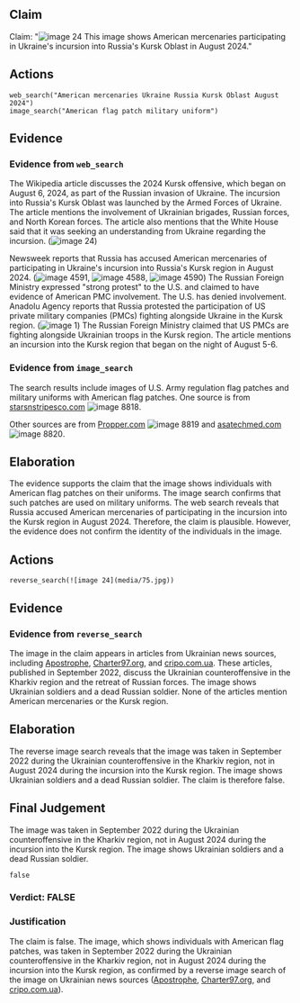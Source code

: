 ## Claim
Claim: "![image 24](media/75.jpg) This image shows American mercenaries participating in Ukraine's incursion into Russia's Kursk Oblast in August 2024."

## Actions
```
web_search("American mercenaries Ukraine Russia Kursk Oblast August 2024")
image_search("American flag patch military uniform")
```

## Evidence
### Evidence from `web_search`
The Wikipedia article discusses the 2024 Kursk offensive, which began on August 6, 2024, as part of the Russian invasion of Ukraine. The incursion into Russia's Kursk Oblast was launched by the Armed Forces of Ukraine. The article mentions the involvement of Ukrainian brigades, Russian forces, and North Korean forces. The article also mentions that the White House said that it was seeking an understanding from Ukraine regarding the incursion. (![image 24](media/75.jpg))

Newsweek reports that Russia has accused American mercenaries of participating in Ukraine's incursion into Russia's Kursk region in August 2024. (![image 4591](media/2025-08-23_11-59-1755950398-331769.jpg), ![image 4588](media/2025-08-23_11-59-1755950396-874259.jpg), ![image 4590](media/2025-08-23_11-59-1755950398-176139.jpg)) The Russian Foreign Ministry expressed "strong protest" to the U.S. and claimed to have evidence of American PMC involvement. The U.S. has denied involvement. Anadolu Agency reports that Russia protested the participation of US private military companies (PMCs) fighting alongside Ukraine in the Kursk region. (![image 1](media/0.jpg)) The Russian Foreign Ministry claimed that US PMCs are fighting alongside Ukrainian troops in the Kursk region. The article mentions an incursion into the Kursk region that began on the night of August 5-6.


### Evidence from `image_search`
The search results include images of U.S. Army regulation flag patches and military uniforms with American flag patches. One source is from [starsnstripesco.com](https://starsnstripesco.com/products/copy-of-u-s-army-regulation-flag-patch-ocp?srsltid=AfmBOopc222egXRzsueUJYYrLIG9z4Cye0uR3e_ovnLIjk-SWrjTYPdb) ![image 8818](media/2025-08-30_09-16-1756545415-463722.jpg).

Other sources are from [Propper.com](https://www.propper.com/usa-flag-reverse-patch.html?srsltid=AfmBOoodi2eBnTHkrQ-8Wre7x0lPv7ZlQETVFpxqk6fXFP9rsmwdAin8) ![image 8819](media/2025-08-30_09-16-1756545415-560798.jpg) and [asatechmed.com](https://www.asatechmed.com/products/6-pc-assorted-usa-tactical-american-flag-patch-100-embroidered-thin-blue-line-united-states-military-morale-patches-set-for-molle-hats-backpacks-tactical-vest-uniforms?srsltid=AfmBOop5F0TNGVoiOShv4sY6Y4jSUPZvCpKRJRhlYDJQVx96wIeTvf_y) ![image 8820](media/2025-08-30_09-16-1756545415-665509.jpg).


## Elaboration
The evidence supports the claim that the image shows individuals with American flag patches on their uniforms. The image search confirms that such patches are used on military uniforms. The web search reveals that Russia accused American mercenaries of participating in the incursion into the Kursk region in August 2024. Therefore, the claim is plausible. However, the evidence does not confirm the identity of the individuals in the image.


## Actions
```
reverse_search(![image 24](media/75.jpg))
```

## Evidence
### Evidence from `reverse_search`
The image in the claim appears in articles from Ukrainian news sources, including [Apostrophe](https://apostrophe.ua/news/society/2022-09-08/rasplata-za-ilovaysk-okkupantyi-ponesli-ogromnyie-poteri-pri-begstve-iz-balaklei-video/278880), [Charter97.org](https://charter97.org/ru/news/2022/9/9/514837/), and [cripo.com.ua](https://cripo.com.ua/vojna-s-rf/rossyjskye-vojska-begut-pod-natyskom-vsu-mnenye-ekspertov-y-rossyjskyh-voennyh/). These articles, published in September 2022, discuss the Ukrainian counteroffensive in the Kharkiv region and the retreat of Russian forces. The image shows Ukrainian soldiers and a dead Russian soldier. None of the articles mention American mercenaries or the Kursk region.


## Elaboration
The reverse image search reveals that the image was taken in September 2022 during the Ukrainian counteroffensive in the Kharkiv region, not in August 2024 during the incursion into the Kursk region. The image shows Ukrainian soldiers and a dead Russian soldier. The claim is therefore false.


## Final Judgement
The image was taken in September 2022 during the Ukrainian counteroffensive in the Kharkiv region, not in August 2024 during the incursion into the Kursk region. The image shows Ukrainian soldiers and a dead Russian soldier.

`false`

### Verdict: FALSE

### Justification
The claim is false. The image, which shows individuals with American flag patches, was taken in September 2022 during the Ukrainian counteroffensive in the Kharkiv region, not in August 2024 during the incursion into the Kursk region, as confirmed by a reverse image search of the image on Ukrainian news sources ([Apostrophe](https://apostrophe.ua/news/society/2022-09-08/rasplata-za-ilovaysk-okkupantyi-ponesli-ogromnyie-poteri-pri-begstve-iz-balaklei-video/278880), [Charter97.org](https://charter97.org/ru/news/2022/9/9/514837/), and [cripo.com.ua](https://cripo.com.ua/vojna-s-rf/rossyjskye-vojska-begut-pod-natyskom-vsu-mnenye-ekspertov-y-rossyjskyh-voennyh/)).
